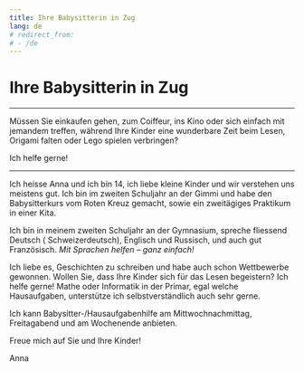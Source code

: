 ```yaml
---
title: Ihre Babysitterin in Zug
lang: de
# redirect_from:
# - /de
---
```


# Ihre Babysitterin in Zug

---

Müssen Sie einkaufen gehen, zum Coiffeur, ins Kino oder sich einfach mit jemandem treffen, während Ihre Kinder eine wunderbare Zeit beim Lesen, Origami falten oder Lego spielen verbringen?

Ich helfe gerne!

---

Ich heisse Anna und ich bin 14, ich liebe kleine Kinder und wir verstehen uns meistens gut. Ich bin im zweiten Schuljahr an der Gimmi und habe den Babysitterkurs vom Roten Kreuz gemacht, sowie ein zweitägiges Praktikum in einer Kita. 

Ich bin in meinem zweiten Schuljahr an der Gymnasium, spreche fliessend <span class="fi fi-de"></span> Deutsch (<span class="fi fi-ch"></span> Schweizerdeutsch), <span class="fi fi-gb"></span> Englisch und <span class="fi fi-ru"></span> Russisch, und auch gut <span class="fi fi-fr"></span> Französisch. _Mit Sprachen helfen – ganz einfach!_

Ich liebe es, Geschichten zu schreiben und habe auch schon Wettbewerbe gewonnen. Wollen Sie, dass Ihre Kinder sich für das Lesen begeistern? Ich helfe gerne! Mathe oder Informatik in der Primar, egal welche Hausaufgaben, unterstütze ich selbstverständlich auch sehr gerne.

Ich kann Babysitter-/Hausaufgabenhilfe am Mittwochnachmittag, Freitagabend und am Wochenende anbieten.

Freue mich auf Sie und Ihre Kinder!

Anna
